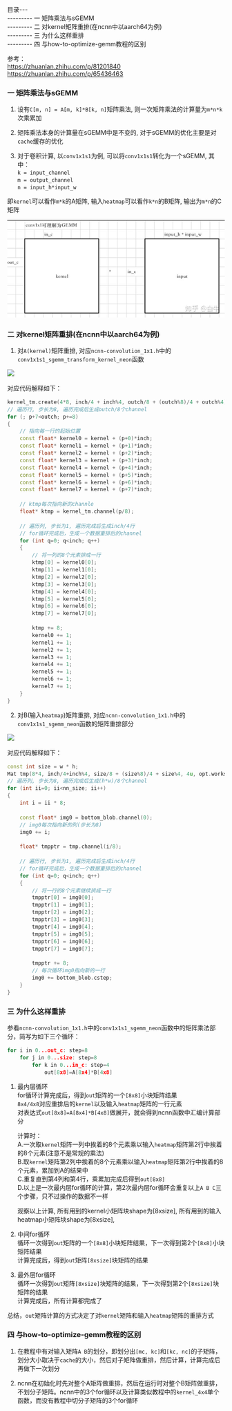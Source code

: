 目录---<br>
--------- 一 矩阵乘法与sGEMM<br>
--------- 二 对kernel矩阵重排(在ncnn中以aarch64为例)<br>
--------- 三 为什么这样重排<br>
--------- 四 与how-to-optimize-gemm教程的区别<br>

参考：<br>
https://zhuanlan.zhihu.com/p/81201840<br>
https://zhuanlan.zhihu.com/p/65436463<br>


### 一 矩阵乘法与sGEMM<br>

1. 设有`C[m, n] = A[m, k]*B[k, n]`矩阵乘法, 则一次矩阵乘法的计算量为`m*n*k`次乘累加<br>

2. 矩阵乘法本身的计算量在sGEMM中是不变的, 对于sGEMM的优化主要是对`cache`缓存的优化<br>

3. 对于卷积计算, 以`conv1x1s1`为例, 可以将`conv1x1s1`转化为一个sGEMM, 其中：<br>
    `k = input_channel`<br>
    `m = output_channel`<br>
    `n = input_h*input_w`<br>

即`kernel`可以看作`m*k`的A矩阵, 输入`heatmap`可以看作`k*n`的B矩阵, 输出为`m*n`的C矩阵<br>

<img src="img/35.jpg" />


### 二 对kernel矩阵重排(在ncnn中以aarch64为例)<br>

1. 对`A(kernel)`矩阵重排, 对应`ncnn-convolution_1x1.h`中的`conv1x1s1_sgemm_transform_kernel_neon`函数<br>
<img src="img/36.png" />

对应代码解释如下：<br>
```cpp
kernel_tm.create(4*8, inch/4 + inch%4, outch/8 + (outch%8)/4 + outch%4);
// 遍历行, 步长为8, 遍历完成后生成outch/8个channel
for (; p+7<outch; p+=8)
{
    // 指向每一行的起始位置
    const float* kernel0 = kernel + (p+0)*inch;
    const float* kernel1 = kernel + (p+1)*inch;
    const float* kernel2 = kernel + (p+2)*inch;
    const float* kernel3 = kernel + (p+3)*inch;
    const float* kernel4 = kernel + (p+4)*inch;
    const float* kernel5 = kernel + (p+5)*inch;
    const float* kernel6 = kernel + (p+6)*inch;
    const float* kernel7 = kernel + (p+7)*inch;

    // ktmp每次指向新的channle
    float* ktmp = kernel_tm.channel(p/8);

    // 遍历列, 步长为1, 遍历完成后生成inch/4行
    // for循环完成后，生成一个数据重排后的channel
    for (int q=0; q<inch; q++)
    {
        // 将一列的8个元素排成一行
        ktmp[0] = kernel0[0];
        ktmp[1] = kernel1[0];
        ktmp[2] = kernel2[0];
        ktmp[3] = kernel3[0];
        ktmp[4] = kernel4[0];
        ktmp[5] = kernel5[0];
        ktmp[6] = kernel6[0];
        ktmp[7] = kernel7[0];

        ktmp += 8;
        kernel0 += 1;
        kernel1 += 1;
        kernel2 += 1;
        kernel3 += 1;
        kernel4 += 1;
        kernel5 += 1;
        kernel6 += 1;
        kernel7 += 1;
    }
}
```

2. 对B(输入`heatmap`)矩阵重排, 对应`ncnn-convolution_1x1.h`中的`conv1x1s1_sgemm_neon`函数的矩阵重排部分<br>
<img src="img/37.png" />

对应代码解释如下：<br>
```cpp
const int size = w * h;
Mat tmp(8*4, inch/4+inch%4, size/8 + (size%8)/4 + size%4, 4u, opt.workspace_allocator);
// 遍历列, 步长为8, 遍历完成后生成(h*w)/8个channel
for (int ii=0; ii<nn_size; ii++)
{
    int i = ii * 8;

    const float* img0 = bottom_blob.channel(0);
    // img0每次指向新的列(步长为8)
    img0 += i;

    float* tmpptr = tmp.channel(i/8);

    // 遍历行, 步长为1, 遍历完成后生成inch/4行
    // for循环完成后，生成一个数据重排后的channel
    for (int q=0; q<inch; q++)
    {
        // 将一行的8个元素继续排成一行
        tmpptr[0] = img0[0];
        tmpptr[1] = img0[1];
        tmpptr[2] = img0[2];
        tmpptr[3] = img0[3];
        tmpptr[4] = img0[4];
        tmpptr[5] = img0[5];
        tmpptr[6] = img0[6];
        tmpptr[7] = img0[7];

        tmpptr += 8;
        // 每次循环img0指向新的一行
        img0 += bottom_blob.cstep;
    }
}
```

### 三 为什么这样重排<br>

参看`ncnn-convolution_1x1.h`中的`conv1x1s1_sgemm_neon`函数中的矩阵乘法部分，简写为如下三个循环：<br>
```cpp
for i in 0...out_c: step=8
    for j in 0...size: step=8
        for k in 0...in_c: step=4
            out[8x8]=A[8x4]*B[4x8]
```

1. 最内层循环<br>
    for循环计算完成后，得到`out`矩阵的一个`[8x8]`小块矩阵结果<br>
    `8x4/4x8`对应重排后的`kernel`以及输入`heatmap`矩阵的一行元素<br>
    对表达式`out[8x8]=A[8x4]*B[4x8]`做展开，就会得到ncnn函数中汇编计算部分<br>

    计算时：<br>
    A.一次取`kernel`矩阵一列中挨着的8个元素乘以输入`heatmap`矩阵第2行中挨着的8个元素(注意不是常规的乘法)<br>
    B.取`kernel`矩阵第2列中挨着的8个元素乘以输入`heatmap`矩阵第2行中挨着的8个元素，累加到A的结果中<br>
    C.重复直到第4列和第4行，乘累加完成后得到`out[8x8]`<br>
    D.以上是一次最内层for循环的计算，第2次最内层for循环会重复以上`A B C`三个步骤，只不过操作的数据不一样<br>

    观察以上计算, 所有用到的kernel小矩阵块shape为[8xsize], 所有用到的输入heatmap小矩阵块shape为[8xsize], 

2. 中间for循环<br>
    循环一次得到`out`矩阵的一个`[8x8]`小块矩阵结果，下一次得到第2个`[8x8]`小块矩阵结果<br>
    计算完成后，得到`out`矩阵`[8xsize]`块矩阵的结果<br>

3. 最外层for循环<br>
    循环一次得到`out`矩阵`[8xsize]`块矩阵的结果，下一次得到第2个`[8xsize]`块矩阵的结果<br>
    计算完成后，所有计算都完成了<br>

总结，`out`矩阵计算的方式决定了对`kernel`矩阵和输入`heatmap`矩阵的重排方式<br>


### 四 与how-to-optimize-gemm教程的区别<br>

1. 在教程中有对输入矩阵`A B`的划分，即划分出`[mc, kc]`和`[kc, nc]`的子矩阵，划分大小取决于`cache`的大小，然后对子矩阵做重排，然后计算，计算完成后再做下一次划分<br>

2. ncnn在初始化时先对整个A矩阵做重排，然后在运行时对整个B矩阵做重排，不划分子矩阵。ncnn中的3个for循环以及计算类似教程中的`kernel_4x4`单个函数，而没有教程中切分子矩阵的3个for循环<br>